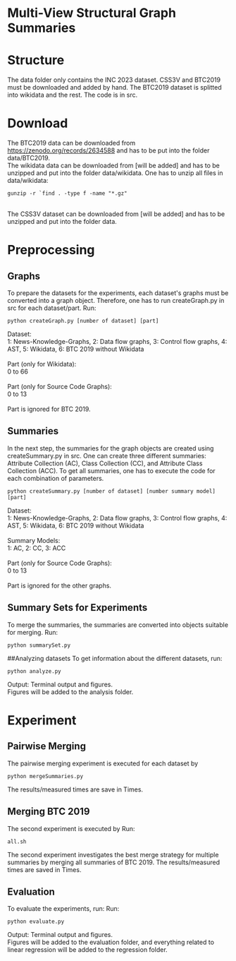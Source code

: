 # Multi-View Structural Graph Summaries

# Structure
The data folder only contains the INC 2023 dataset. CSS3V and BTC2019 must be downloaded and added by hand. The BTC2019 dataset is splitted into wikidata and the rest. 
The code is in src.
# Download
The BTC2019 data can be downloaded from https://zenodo.org/records/2634588 and has to be put into the folder data/BTC2019.
<br />
The wikidata data can be downloaded from [will be added] and has to be unzipped and put into the folder data/wikidata.
One has to unzip all files in data/wikidata:
```console
gunzip -r `find . -type f -name "*.gz"
```
<br />
The CSS3V dataset can be downloaded from [will be added] and has to be unzipped and put into the folder data.

# Preprocessing 
## Graphs
To prepare the datasets for the experiments, each dataset's graphs must be converted into a graph object.
Therefore, one has to run createGraph.py in src for each dataset/part.
Run:
```console
python createGraph.py [number of dataset] [part] 
```
Dataset: <br />
1: News-Knowledge-Graphs, 2: Data flow graphs, 3: Control flow graphs, 4: AST, 5: Wikidata, 6: BTC 2019 without Wikidata<br />
<br />
Part (only for Wikidata):<br />
0 to 66<br /><br />
Part (only for Source Code Graphs):<br />
0 to 13<br /><br />
Part is ignored for BTC 2019.

## Summaries
In the next step, the summaries for the graph objects are created using  createSummary.py in src.
One can create three different summaries: Attribute Collection (AC), Class Collection (CC), and Attribute Class Collection (ACC).
To get all summaries, one has to execute the code for each combination of parameters.
```console
python createSummary.py [number of dataset] [number summary model] [part]
```
Dataset: <br />
1: News-Knowledge-Graphs, 2: Data flow graphs, 3: Control flow graphs, 4: AST, 5: Wikidata, 6: BTC 2019 without Wikidata<br />
<br />
Summary Models:<br />
1: AC, 2: CC, 3: ACC
<br />
<br />
Part (only for Source Code Graphs):<br />
0 to 13<br /><br />
Part is ignored for the other graphs.

## Summary Sets for Experiments
To merge the summaries, the summaries are converted into objects suitable for merging.
Run:
```console
python summarySet.py
```

##Analyzing datasets
To get information about the different datasets, run:
```console
python analyze.py
```
Output: Terminal output and figures.<br />
Figures will be added to the analysis folder.

# Experiment 
## Pairwise Merging
The pairwise merging experiment is executed for each dataset by
```console
python mergeSummaries.py
```
The results/measured times are save in Times.
## Merging BTC 2019
The second experiment is executed by
Run:
```console
all.sh
```
The  second experiment investigates the best merge strategy for multiple summaries by merging all summaries of BTC 2019.
The results/measured times are saved in Times.
## Evaluation
To evaluate the experiments, run:
Run:
```console
python evaluate.py
```
Output: Terminal output and figures.<br />
Figures will be added to the evaluation folder, and everything related to linear regression will be added to the regression folder.
